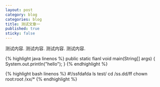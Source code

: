```yaml
---
layout: post
category: blog
categories: blog
title: 测试文章一
published: true
sticky: false
---
```


测试内容.
测试内容.
测试内容.
测试内容.

{% highlight java linenos %}
public static fianl void main(String[] args) {
	System.out.println("hello");
}
{% endhighlight %}


{% highlight bash linenos %}
#!/ssfdafda
ls test/
cd /ss.dd/ff
chown root:root /xx/*
{% endhighlight %}
